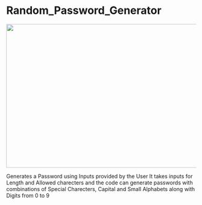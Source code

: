 # Random_Password_Generator

<img src="https://bhutanpythoncoders.com/wp-content/uploads/2021/07/Password-generator-1024x576-1024x585.jpg" width="750" height="380">

Generates a Password using Inputs provided by the User It takes inputs for Length and Allowed charecters and the code can generate passwords with combinations of Special Charecters, Capital and Small Alphabets along with Digits from 0 to 9
